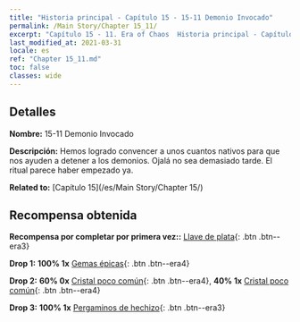 ```yaml
---
title: "Historia principal - Capítulo 15 - 15-11 Demonio Invocado"
permalink: /Main Story/Chapter 15_11/
excerpt: "Capítulo 15 - 11. Era of Chaos  Historia principal - Capítulo 15_11. 15-11 Demonio Invocado"
last_modified_at: 2021-03-31
locale: es
ref: "Chapter 15_11.md"
toc: false
classes: wide
---
```


## Detalles

 **Nombre:** 15-11 Demonio Invocado

 **Descripción:** Hemos logrado convencer a unos cuantos nativos para que nos ayuden a detener a los demonios. Ojalá no sea demasiado tarde. El ritual parece haber empezado ya.

 **Related to:** [Capítulo 15](/es/Main Story/Chapter 15/)

## Recompensa obtenida

 **Recompensa por completar por primera vez::** [Llave de plata](/es/Items/con_693/){: .btn .btn--era3}

 **Drop 1:** **100% 1x** [Gemas épicas](/es/Items/mat_51/){: .btn .btn--era4}

 **Drop 2:** **60% 0x** [Cristal poco común](/es/Items/mat_45/){: .btn .btn--era4}, **40% 1x** [Cristal poco común](/es/Items/mat_45/){: .btn .btn--era4}

 **Drop 3:** **100% 1x** [Pergaminos de hechizo](/es/Items/con_694/){: .btn .btn--era3}

